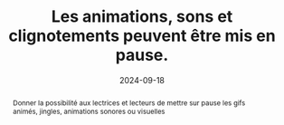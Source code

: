 ---
N: '121'
Rubrique: Images et médias
title: Les animations, sons et clignotements peuvent être mis en pause. 
abstract: Donner la possibilité aux lectrices et lecteurs de mettre sur pause les gifs animés, jingles, animations sonores ou visuelles
categories: ["Images et médias"]
agrege: O4121-E032
opquast: '4 121'
indiceebook: '32'
description: "Règle n° 032"
before: "031"
weight: "032"
after: "033"
actif: '1'
layout: rules
date: 2024-09-18
tags: ["Accessibilité", ""]
objectif: ["Laisser à l'utilisateur le contrôle des animations lors de la consultation du contenu.", "
Permettre la consultation pas à pas d'animations séquentielles ou de contenus sonores.", "
Rendre accessible des contenus aux lectrices et lecteurs handicapées
"]
Meo: ["Pour les  animation visuelle d’une durée > 5 secondes ou un son d’une durée > 3 secondes, doter systématiquement l'objet multimédia des moyens de contrôle nécessaires&nbsp;: démarrage, arrêt, muet ou volume.
Ne pas utiliser de graphismes animés non contrôlables ou partiellement contrôlables par l'utilisateur (images gif animées en particulier).

Dans les métadonnées de l’OPF, indiquer ces métadonnées&nbsp;:
<meta property=schema:accessibilityHazard>noFlashingHazard</meta>
<meta property=schema:accessibilityHazard>noMotionSimulationHazard</meta>
<meta property=schema:accessibilityHazard>noSoundHazard</meta>
"]
Controle: ["Dans chaque page contenant une animation visuelle ou un son&nbsp;:
Contrôler la possibilité de stopper l'animation, le son ou le clignotement (pause, redémarrage, volume sonore le cas échéant).
"]
epubcheck: false
ace: false
humancheck: true
OPFmetadata: ["schema accessibilityHazard noFlashingHazard", "
chema:accessibilityHazard noMotionSimulationHazard", "
schema:accessibilityHazard noSoundHazard"]
onixmetadata: ""
ReadiumGoToolkit: 
Source: ["Opquast"]
Referentiel: [""]
steps: ["Conception", "Éditorial"]
---